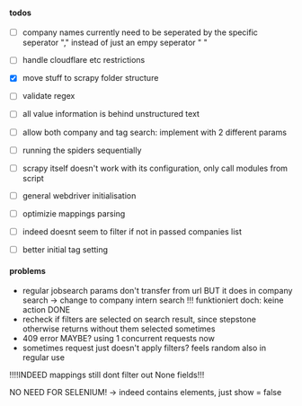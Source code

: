 #### todos
- [ ] company names currently need to be seperated by the specific seperator "," instead of just an empy seperator " "
- [ ] handle cloudflare etc restrictions
- [x] move stuff to scrapy folder structure
- [ ] validate regex
- [ ] all value information is behind unstructured text
- [ ] allow both company and tag search: implement with 2 different params
- [ ] running the spiders sequentially
- [ ] scrapy itself doesn't work with its configuration, only call modules from script
- [ ] general webdriver initialisation
- [ ] optimizie mappings parsing
- [ ] indeed doesnt seem to filter if not in passed companies list
- [ ] better initial tag setting


#### problems
- regular jobsearch params don't transfer from url BUT it does in company search -> change to company intern search !!! funktioniert doch: keine action
DONE
- recheck if filters are selected on search result, since stepstone otherwise returns without them selected sometimes
- 409 error 
MAYBE? using 1 concurrent requests now
- sometimes request just doesn't apply filters? feels random also in regular use

!!!!INDEED mappings still dont filter out None fields!!!


NO NEED FOR SELENIUM! -> indeed contains elements, just show = false